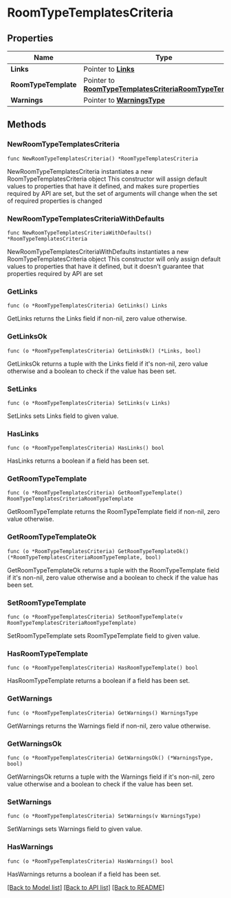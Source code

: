 # RoomTypeTemplatesCriteria

## Properties

Name | Type | Description | Notes
------------ | ------------- | ------------- | -------------
**Links** | Pointer to [**Links**](Links.md) |  | [optional] 
**RoomTypeTemplate** | Pointer to [**RoomTypeTemplatesCriteriaRoomTypeTemplate**](RoomTypeTemplatesCriteriaRoomTypeTemplate.md) |  | [optional] 
**Warnings** | Pointer to [**WarningsType**](WarningsType.md) |  | [optional] 

## Methods

### NewRoomTypeTemplatesCriteria

`func NewRoomTypeTemplatesCriteria() *RoomTypeTemplatesCriteria`

NewRoomTypeTemplatesCriteria instantiates a new RoomTypeTemplatesCriteria object
This constructor will assign default values to properties that have it defined,
and makes sure properties required by API are set, but the set of arguments
will change when the set of required properties is changed

### NewRoomTypeTemplatesCriteriaWithDefaults

`func NewRoomTypeTemplatesCriteriaWithDefaults() *RoomTypeTemplatesCriteria`

NewRoomTypeTemplatesCriteriaWithDefaults instantiates a new RoomTypeTemplatesCriteria object
This constructor will only assign default values to properties that have it defined,
but it doesn't guarantee that properties required by API are set

### GetLinks

`func (o *RoomTypeTemplatesCriteria) GetLinks() Links`

GetLinks returns the Links field if non-nil, zero value otherwise.

### GetLinksOk

`func (o *RoomTypeTemplatesCriteria) GetLinksOk() (*Links, bool)`

GetLinksOk returns a tuple with the Links field if it's non-nil, zero value otherwise
and a boolean to check if the value has been set.

### SetLinks

`func (o *RoomTypeTemplatesCriteria) SetLinks(v Links)`

SetLinks sets Links field to given value.

### HasLinks

`func (o *RoomTypeTemplatesCriteria) HasLinks() bool`

HasLinks returns a boolean if a field has been set.

### GetRoomTypeTemplate

`func (o *RoomTypeTemplatesCriteria) GetRoomTypeTemplate() RoomTypeTemplatesCriteriaRoomTypeTemplate`

GetRoomTypeTemplate returns the RoomTypeTemplate field if non-nil, zero value otherwise.

### GetRoomTypeTemplateOk

`func (o *RoomTypeTemplatesCriteria) GetRoomTypeTemplateOk() (*RoomTypeTemplatesCriteriaRoomTypeTemplate, bool)`

GetRoomTypeTemplateOk returns a tuple with the RoomTypeTemplate field if it's non-nil, zero value otherwise
and a boolean to check if the value has been set.

### SetRoomTypeTemplate

`func (o *RoomTypeTemplatesCriteria) SetRoomTypeTemplate(v RoomTypeTemplatesCriteriaRoomTypeTemplate)`

SetRoomTypeTemplate sets RoomTypeTemplate field to given value.

### HasRoomTypeTemplate

`func (o *RoomTypeTemplatesCriteria) HasRoomTypeTemplate() bool`

HasRoomTypeTemplate returns a boolean if a field has been set.

### GetWarnings

`func (o *RoomTypeTemplatesCriteria) GetWarnings() WarningsType`

GetWarnings returns the Warnings field if non-nil, zero value otherwise.

### GetWarningsOk

`func (o *RoomTypeTemplatesCriteria) GetWarningsOk() (*WarningsType, bool)`

GetWarningsOk returns a tuple with the Warnings field if it's non-nil, zero value otherwise
and a boolean to check if the value has been set.

### SetWarnings

`func (o *RoomTypeTemplatesCriteria) SetWarnings(v WarningsType)`

SetWarnings sets Warnings field to given value.

### HasWarnings

`func (o *RoomTypeTemplatesCriteria) HasWarnings() bool`

HasWarnings returns a boolean if a field has been set.


[[Back to Model list]](../README.md#documentation-for-models) [[Back to API list]](../README.md#documentation-for-api-endpoints) [[Back to README]](../README.md)


